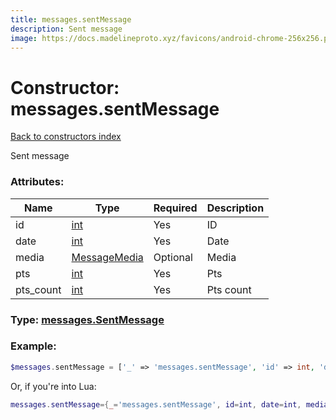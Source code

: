 ```yaml
---
title: messages.sentMessage
description: Sent message
image: https://docs.madelineproto.xyz/favicons/android-chrome-256x256.png
---
```

# Constructor: messages.sentMessage  
[Back to constructors index](index.md)



Sent message

### Attributes:

| Name     |    Type       | Required | Description |
|----------|---------------|----------|-------------|
|id|[int](../types/int.md) | Yes|ID|
|date|[int](../types/int.md) | Yes|Date|
|media|[MessageMedia](../types/MessageMedia.md) | Optional|Media|
|pts|[int](../types/int.md) | Yes|Pts|
|pts\_count|[int](../types/int.md) | Yes|Pts count|



### Type: [messages.SentMessage](../types/messages.SentMessage.md)


### Example:

```php
$messages.sentMessage = ['_' => 'messages.sentMessage', 'id' => int, 'date' => int, 'media' => MessageMedia, 'pts' => int, 'pts_count' => int];
```  


Or, if you're into Lua:

```lua
messages.sentMessage={_='messages.sentMessage', id=int, date=int, media=MessageMedia, pts=int, pts_count=int}

```


